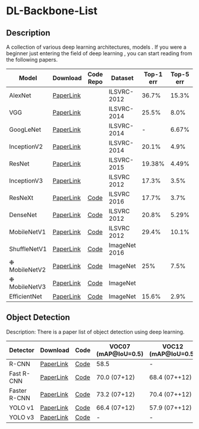 # DL-Backbone-List

## Description

A collection of various deep learning architectures, models .  If you were a beginner just entering the field of deep learning , you can start reading from the following papers.

| Model         | Download                                                     | Code Repo                                                    | Dataset       | Top-1 err | Top-5 err | Published in |
| ------------- | ------------------------------------------------------------ | ------------------------------------------------------------ | ------------- | --------- | --------- | ------------ |
| AlexNet       | <a href="http://papers.nips.cc/paper/4824-imagenet-classification-with-deep-convolutional-neural-networks.pdf">PaperLink</a> |                                                              | ILSVRC-2012   | 36.7%     | 15.3%     | NIPs2012     |
| VGG           | <a href="https://arxiv.org/pdf/1409.1556.pdf">PaperLink</a>  |                                                              | ILSVRC-2014   | 25.5%     | 8.0%      | ICLR2015     |
| GoogLeNet     | <a href="https://arxiv.org/pdf/1409.4842.pdf">PaperLink</a>  |                                                              | ILSVRC-2014   | -         | 6.67%     | CVPR2015     |
| InceptionV2   | <a href="https://arxiv.org/pdf/1502.03167.pdf">PaperLink</a> |                                                              | ILSVRC-2014   | 20.1%     | 4.9%      | arxiv2015    |
| ResNet        | <a href="https://arxiv.org/pdf/1512.03385.pdf">PaperLink</a> |                                                              | ILSVRC-2015   | 19.38%    | 4.49%     | arxiv2015    |
| InceptionV3   | <a href="https://arxiv.org/pdf/1512.00567.pdf">PaperLink</a> |                                                              | ILSVRC 2012   | 17.3%     | 3.5%      | CVPR2016     |
| ResNeXt       | <a href="https://arxiv.org/pdf/1611.05431.pdf">PaperLink</a> | <a href="https://github.com/facebookresearch/ResNeXt">Code</a> | ILSVRC 2016   | 17.7%     | 3.7%      | CVPR2017     |
| DenseNet      | <a href="https://arxiv.org/pdf/1608.06993.pdf">PaperLink</a> | <a href="https://github.com/liuzhuang13/DenseNet">Code</a>   | ILSVRC 2012   | 20.8%     | 5.29%     | CVPR2017     |
| MobileNetV1   | <a href="https://arxiv.org/pdf/1704.04861.pdf">PaperLink</a> | <a href="https://github.com/tensorflow/models/blob/master/research/slim/nets/mobilenet_v1.md">Code</a> | ILSVRC 2012   | 29.4%     | 10.1%     | CVPR2017     |
| ShuffleNetV1  | <a href="https://arxiv.org/pdf/1707.01083.pdf">PaperLink</a> | <a href="https://github.com/MG2033/ShuffleNet">Code</a>      | ImageNet 2016 |           |           | arxiv 2017   |
| ❉ MobileNetV2 | <a href="https://arxiv.org/pdf/1801.04381.pdf">PaperLink</a> | <a href="https://github.com/tensorflow/models/blob/master/research/slim/nets/mobilenet/README.md">Code</a> | ImageNet      | 25%       | 7.5%      | CVPR2018     |
| ❉ MobileNetV3 | <a href="https://arxiv.org/pdf/1905.02244.pdf">PaperLink</a> | <a href="https://github.com/tensorflow/models/blob/master/research/slim/nets/mobilenet/README.md">Code</a> | ImageNet      |           |           | ICCV 2019    |
| EfficientNet  | <a href="https://arxiv.org/pdf/1905.11946.pdf">PaperLink</a> | <a href="https://github.com/qubvel/efficientnet">Code</a>    | ImageNet      | 15.6%     | 2.9%      | ICML2019     |

## Object Detection

Description:   There is a paper list of object detection using deep learning.

| Detector     | Download                                                     | Code                                                         | VOC07 (mAP@IoU=0.5) | VOC12 (mAP@IoU=0.5) | COCO (mAP@IoU=0.5:0.95) | Published In |
| ------------ | ------------------------------------------------------------ | ------------------------------------------------------------ | ------------------- | ------------------- | ----------------------- | ------------ |
| R-CNN        | <a href="https://arxiv.org/pdf/1311.2524.pdf">PaperLink</a>  | <a href="https://github.com/rbgirshick/rcnn">Code</a>        | 58.5                | -                   | -                       | CVPR'14      |
| Fast R-CNN   | <a href="https://arxiv.org/pdf/1504.08083.pdf">PaperLink</a> | <a href="https://github.com/rbgirshick/fast-rcnn">Code</a>   | 70.0 (07+12)        | 68.4 (07++12)       | 19.7                    | ICCV'15      |
| Faster R-CNN | <a href="https://papers.nips.cc/paper/5638-faster-r-cnn-towards-real-time-object-detection-with-region-proposal-networks.pdf">PaperLink</a> | <a href="https://github.com/rbgirshick/py-faster-rcnn">Code</a> | 73.2 (07+12)        | 70.4 (07++12)       | 21.9                    | NIPS'15      |
| YOLO v1      | <a href="https://arxiv.org/pdf/1506.02640.pdf">PaperLink</a> | <a href="https://pjreddie.com/darknet/yolo/">Code</a>        | 66.4 (07+12)        | 57.9 (07++12)       | -                       | CVPR'16      |
| YOLO v3      | <a href="https://pjreddie.com/media/files/papers/YOLOv3.pdf">PaperLink</a> | <a href="https://pjreddie.com/darknet/yolo/">Code</a>        | -                   | -                   | 33.0                    | arXiv'18     |

